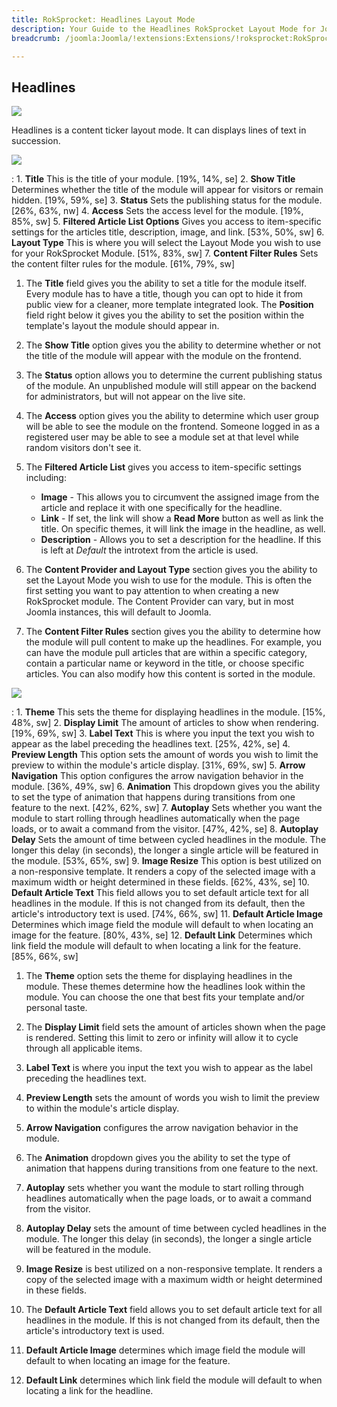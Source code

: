 ```yaml
---
title: RokSprocket: Headlines Layout Mode
description: Your Guide to the Headlines RokSprocket Layout Mode for Joomla
breadcrumb: /joomla:Joomla/!extensions:Extensions/!roksprocket:RokSprocket

---
```


Headlines
-----

![][headlines]

Headlines is a content ticker layout mode. It can displays lines of text in succession.

![][headlines_1]

:   1. **Title** This is the title of your module. [19%, 14%, se]
    2. **Show Title** Determines whether the title of the module will appear for visitors or remain hidden. [19%, 59%, se]
    3. **Status** Sets the publishing status for the module. [26%, 63%, nw]
    4. **Access** Sets the access level for the module. [19%, 85%, sw]
    5. **Filtered Article List Options** Gives you access to item-specific settings for the articles title, description, image, and link. [53%, 50%, sw]
    6. **Layout Type** This is where you will select the Layout Mode you wish to use for your RokSprocket Module. [51%, 83%, sw]
    7. **Content Filter Rules** Sets the content filter rules for the module. [61%, 79%, sw]

1. The **Title** field gives you the ability to set a title for the module itself. Every module has to have a title, though you can opt to hide it from public view for a cleaner, more template integrated look. The **Position** field right below it gives you the ability to set the position within the template's layout the module should appear in.

2. The **Show Title** option gives you the ability to determine whether or not the title of the module will appear with the module on the frontend.

3. The **Status** option allows you to determine the current publishing status of the module. An unpublished module will still appear on the backend for administrators, but will not appear on the live site.

4. The **Access** option gives you the ability to determine which user group will be able to see the module on the frontend. Someone logged in as a registered user may be able to see a module set at that level while random visitors don't see it.

5. The **Filtered Article List** gives you access to item-specific settings including:
    * **Image** - This allows you to circumvent the assigned image from the article and replace it with one specifically for the headline. 
    * **Link** - If set, the link will show a **Read More** button as well as link the title. On specific themes, it will link the image in the headline, as well.
    * **Description** - Allows you to set a description for the headline. If this is left at *Default* the introtext from the article is used. 

6. The **Content Provider and Layout Type** section gives you the ability to set the Layout Mode you wish to use for the module. This is often the first setting you want to pay attention to when creating a new RokSprocket module. The Content Provider can vary, but in most Joomla instances, this will default to Joomla.

7. The **Content Filter Rules** section gives you the ability to determine how the module will pull content to make up the headlines. For example, you can have the module pull articles that are within a specific category, contain a particular name or keyword in the title, or choose specific articles. You can also modify how this content is sorted in the module.

![][headlines_2]

:   1. **Theme** This sets the theme for displaying headlines in the module. [15%, 48%, sw]
    2. **Display Limit** The amount of articles to show when rendering. [19%, 69%, sw]
    3. **Label Text** This is where you input the text you wish to appear as the label preceding the headlines text. [25%, 42%, se]
    4. **Preview Length** This option sets the amount of words you wish to limit the preview to within the module's article display. [31%, 69%, sw]
    5. **Arrow Navigation** This option configures the arrow navigation behavior in the module. [36%, 49%, sw]
    6. **Animation**  This dropdown gives you the ability to set the type of animation that happens during transitions from one feature to the next. [42%, 62%, sw]
    7. **Autoplay** Sets whether you want the module to start rolling through headlines automatically when the page loads, or to await a command from the visitor. [47%, 42%, se]
    8. **Autoplay Delay** Sets the amount of time between cycled headlines in the module. The longer this delay (in seconds), the longer a single article will be featured in the module. [53%, 65%, sw]
    9. **Image Resize** This option is best utilized on a non-responsive template. It renders a copy of the selected image with a maximum width or height determined in these fields. [62%, 43%, se]
    10. **Default Article Text** This field allows you to set default article text for all headlines in the module. If this is not changed from its default, then the article's introductory text is used. [74%, 66%, sw]
    11. **Default Article Image** Determines which image field the module will default to when locating an image for the feature. [80%, 43%, se]
    12. **Default Link** Determines which link field the module will default to when locating a link for the feature. [85%, 66%, sw]

1. The **Theme** option sets the theme for displaying headlines in the module. These themes determine how the headlines look within the module. You can choose the one that best fits your template and/or personal taste.

2. The **Display Limit** field sets the amount of articles shown when the page is rendered.  Setting this limit to zero or infinity will allow it to cycle through all applicable items.

3. **Label Text** is where you input the text you wish to appear as the label preceding the headlines text.

4. **Preview Length** sets the amount of words you wish to limit the preview to within the module's article display. 

5. **Arrow Navigation** configures the arrow navigation behavior in the module.

6. The **Animation** dropdown gives you the ability to set the type of animation that happens during transitions from one feature to the next.

7. **Autoplay** sets whether you want the module to start rolling through headlines automatically when the page loads, or to await a command from the visitor.

8. **Autoplay Delay** sets the amount of time between cycled headlines in the module. The longer this delay (in seconds), the longer a single article will be featured in the module.

9. **Image Resize** is best utilized on a non-responsive template. It renders a copy of the selected image with a maximum width or height determined in these fields.

10. The **Default Article Text** field allows you to set default article text for all headlines in the module. If this is not changed from its default, then the article's introductory text is used.

11. **Default Article Image** determines which image field the module will default to when locating an image for the feature. 

12. **Default Link** determines which link field the module will default to when locating a link for the headline. 

[headlines]: assets/headlines.jpeg
[headlines_link]: headlines_mode.md
[headlines_1]: assets/headlines_1.jpeg
[headlines_2]: assets/headlines_2.jpeg
